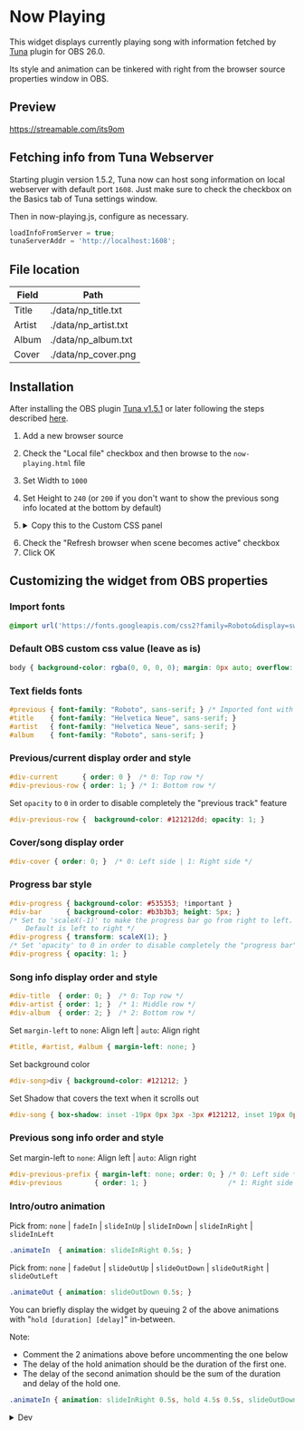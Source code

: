 # Now Playing

This widget displays currently playing song with information fetched by [Tuna](https://obsproject.com/forum/resources/tuna.843/) plugin for OBS 26.0.

Its style and animation can be tinkered with right from the browser source properties window in OBS.

## Preview

https://streamable.com/its9om

## Fetching info from Tuna Webserver

Starting plugin version 1.5.2, Tuna now can host song information on local webserver with default port ```1608```.
Just make sure to check the checkbox on the Basics tab of Tuna settings window.

Then in now-playing.js, configure as necessary.

```js
loadInfoFromServer = true;
tunaServerAddr = 'http://localhost:1608';
```

## File location

| Field  | Path |
| ------------- | ------------- |
| Title | ./data/np_title.txt |
| Artist | ./data/np_artist.txt |
| Album | ./data/np_album.txt |
| Cover | ./data/np_cover.png |

## Installation

After installing the OBS plugin [Tuna v1.5.1](https://obsproject.com/forum/resources/tuna.843/) or later following the steps described [here](https://obsproject.com/forum/resources/tuna.843/).

1. Add a new browser source
2. Check the "Local file" checkbox and then browse to the ```now-playing.html``` file
3. Set Width to ```1000```
4. Set Height to ```240``` (or ```200``` if you don't want to show the previous song info located at the bottom by default)
5. <details>
    <summary>Copy this to the Custom CSS panel</summary>
  
    ```css
    @import url('https://fonts.googleapis.com/css2?family=Roboto&display=swap');

    /*:::::::                        Default OBS custom css value                        :::::::*/
    body { background-color: rgba(0, 0, 0, 0); margin: 0px auto; overflow: hidden; }

    /*:::::::                             Text fields fonts                              :::::::*/
    #previous { font-family: "Roboto", sans-serif; } /* Imported font with the @import above */
    #title    { font-family: "Helvetica Neue", sans-serif; }
    #artist   { font-family: "Helvetica Neue", sans-serif; }
    #album    { font-family: "Roboto", sans-serif; }

    /*:::::::                  Previous/current display order and style                  :::::::*/
    #div-current      { order: 0 }  /* 0: Top row    */
    #div-previous-row { order: 1; } /* 1: Bottom row */
    /* Set widget background color (behind the progress bar) */
    #div-current      { background-color: #121212; }
    /* Set 'opacity' to 0 in order to disable completely the "previous track" feature */
    #div-previous-row { background-color: #121212; opacity: 1; }

    /*:::::::                        Cover/song info display order                       :::::::*/
    #div-cover    { order: 0; }  /* 0: Left side | 1: Right side */

    /*:::::::                      Song info display order and style                     :::::::*/
    #div-title    { order: 0; }  /* 0: Top row           */
    #div-artist   { order: 1; }  /* 1: First middle row  */
    #div-progress { order: 2; }  /* 2: Second middle row */
    #div-album    { order: 3; }  /* 3: Bottom row        */
    /* Set margin-left to none: Align left | auto: Align right */
    #title, #artist, #album { margin-left: none; }
    /* Set background color */
    #div-song>div { background-color: #121212; }
    /* Set Shadow that covers the text when it scrolls out */
    #div-song     { box-shadow: inset -19px 0px 3px -3px #121212, inset 19px 0px 3px -3px #121212; }

    /*:::::::                             Progress bar style                             :::::::*/
    #div-progress { background-color: #535353; !important }
    #div-bar      { background-color: #b3b3b3; height: 5px; }
    /* Set to 'scaleX(-1)' to make the progress bar go from right to left.
       Default is left to right */
    #div-progress { transform: scaleX(1); }
    /* Set 'opacity' to 0 in order to disable completely the "progress bar" feature */
    #div-progress { opacity: 1; }

    /*:::::::                 Previous song info display order and style                 :::::::*/
    /* Set margin-left to none: Align left | auto: Align right */
    #div-previous-prefix { margin-left: none; order: 0; } /* 0: Left side */
    #div-previous        { order: 1; }                    /* 1: Right side */

    /*:::::::                           Intro/outro animation                            :::::::*/
    /* Pick from: none | fadeIn | slideInUp | slideInDown | slideInRight | slideInLeft */
    .animateIn  { animation: slideInRight 0.5s; }

    /* Pick from: none | fadeOut | slideOutUp | slideOutDown | slideOutRight | slideOutLeft */
    .animateOut { animation: slideOutDown 0.5s; }

    /* You can briefly display the widget by queuing 2 of the above animations
       with "hold [duration] [delay]" in-between */
    /* Note: Comment the 2 animations above before uncommenting the one below */
    /* The delay of the hold animation should be the duration of the first one. */
    /* The delay of the second animation should be the sum of the duration and delay of the hold one. */
    /* .animateIn { animation: slideInRight 0.5s, hold 4.5s 0.5s, slideOutDown 0.5s 5s; } */
    ```
</details>


6. Check the "Refresh browser when scene becomes active" checkbox
7. Click OK

## Customizing the widget from OBS properties

### Import fonts

```css
@import url('https://fonts.googleapis.com/css2?family=Roboto&display=swap');
```

### Default OBS custom css value (leave as is)

```css
body { background-color: rgba(0, 0, 0, 0); margin: 0px auto; overflow: hidden; }
```

### Text fields fonts

```css
#previous { font-family: "Roboto", sans-serif; } /* Imported font with the @import above */
#title    { font-family: "Helvetica Neue", sans-serif; }
#artist   { font-family: "Helvetica Neue", sans-serif; }
#album    { font-family: "Roboto", sans-serif; }
```

### Previous/current display order and style

```css
#div-current      { order: 0 }  /* 0: Top row */
#div-previous-row { order: 1; } /* 1: Bottom row */
```

Set ```opacity``` to ```0``` in order to disable completely the "previous track" feature

```css
#div-previous-row {  background-color: #121212dd; opacity: 1; }
```

### Cover/song display order

```css
#div-cover { order: 0; }  /* 0: Left side | 1: Right side */
```


### Progress bar style

```css
#div-progress { background-color: #535353; !important }
#div-bar      { background-color: #b3b3b3; height: 5px; }
/* Set to 'scaleX(-1)' to make the progress bar go from right to left.
    Default is left to right */
#div-progress { transform: scaleX(1); }
/* Set 'opacity' to 0 in order to disable completely the "progress bar" feature */
#div-progress { opacity: 1; }
```

### Song info display order and style

```css
#div-title  { order: 0; }  /* 0: Top row */
#div-artist { order: 1; }  /* 1: Middle row */
#div-album  { order: 2; }  /* 2: Bottom row */
```

Set ```margin-left``` to ```none```: Align left | ```auto```: Align right

```css
#title, #artist, #album { margin-left: none; }
```

Set background color

```css
#div-song>div { background-color: #121212; }
```

Set Shadow that covers the text when it scrolls out

```css
#div-song { box-shadow: inset -19px 0px 3px -3px #121212, inset 19px 0px 3px -3px #121212; }
```

### Previous song info order and style

Set margin-left to ```none```: Align left | ```auto```: Align right

```css
#div-previous-prefix { margin-left: none; order: 0; } /* 0: Left side */
#div-previous        { order: 1; }                    /* 1: Right side */
```

### Intro/outro animation

Pick from: ```none``` | ```fadeIn``` | ```slideInUp``` | ```slideInDown``` | ```slideInRight``` | ```slideInLeft```

```css
.animateIn  { animation: slideInRight 0.5s; }
```

Pick from: ```none``` | ```fadeOut``` | ```slideOutUp``` | ```slideOutDown``` | ```slideOutRight``` | ```slideOutLeft```

```css
.animateOut { animation: slideOutDown 0.5s; }
```

You can briefly display the widget by queuing 2 of the above animations with "```hold [duration] [delay]```" in-between.

Note:

- Comment the 2 animations above before uncommenting the one below
- The delay of the hold animation should be the duration of the first one.
- The delay of the second animation should be the sum of the duration and delay of the hold one.

```css
.animateIn { animation: slideInRight 0.5s, hold 4.5s 0.5s, slideOutDown 0.5s 5s; }
```

<details>

<summary>Dev</summary>

    ## Dev Only: Make Usage

    Make sure you have [nodejs](https://nodejs.org/en/download/) v12.14.1 or up

    Then install http-server globally with

    ```console
    npm install -g http-server
    ```

    Finally start the server and load the project with

    ```console
    make run
    ```

    Tuna format for json output
    ```json
    {
        "artist": "%m",
        "album": "%a",
        "disc_number": "%d",
        "full_release_date": "%r",
        "release_year": "%y",
        "song_label": "%b",
        "song_progress": "%p",
        "song_length": "%l",
        "time_left": "%o",
        "title": "%t",
        "track_number": "%n",
    }
    ```

    uncomment the custom.css line in now-playing.html to test before pasting in obs
</details>
